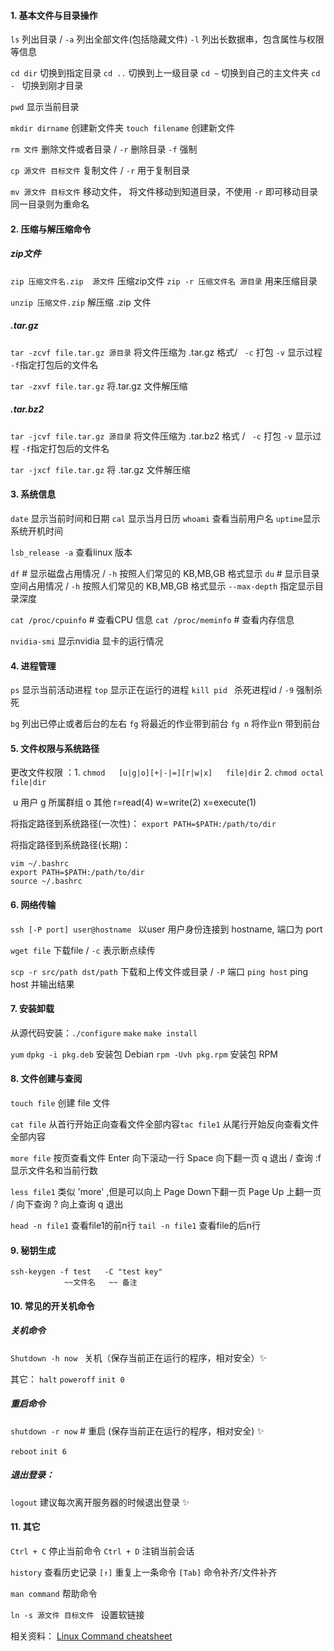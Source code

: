 #### 1. 基本文件与目录操作

`ls`     列出目录 /  `-a` 列出全部文件(包括隐藏文件)     `-l`  列出长数据串，包含属性与权限等信息

`cd dir`  切换到指定目录 `cd ..`  切换到上一级目录   `cd ~` 切换到自己的主文件夹 `cd - ` 切换到刚才目录

`pwd`   显示当前目录

`mkdir dirname`    创建新文件夹         `touch filename`   创建新文件

`rm 文件`    删除文件或者目录  /  `-r`  删除目录  `-f` 强制

`cp 源文件 目标文件`   复制文件 / `-r` 用于复制目录  

`mv 源文件 目标文件`   移动文件， 将文件移动到知道目录，不使用 `-r` 即可移动目录  同一目录则为重命名

#### 2. 压缩与解压缩命令

##### zip文件

`zip 压缩文件名.zip  源文件`     压缩zip文件   `zip -r 压缩文件名 源目录`  用来压缩目录

`unzip 压缩文件.zip`   解压缩 .zip 文件

##### .tar.gz

`tar -zcvf file.tar.gz 源目录`   将文件压缩为 .tar.gz 格式/ ` -c` 打包 `-v` 显示过程 `-f`指定打包后的文件名

`tar -zxvf file.tar.gz`    将.tar.gz 文件解压缩

##### .tar.bz2

`tar -jcvf file.tar.gz 源目录`    将文件压缩为 .tar.bz2 格式 /  ` -c` 打包 `-v` 显示过程 `-f`指定打包后的文件名

`tar -jxcf file.tar.gz`   将 .tar.gz 文件解压缩

#### 3. 系统信息

`date`    显示当前时间和日期    `cal`   显示当月日历      `whoami`   查看当前用户名   `uptime`显示系统开机时间

`lsb_release -a`    查看linux 版本

`df`   # 显示磁盘占用情况  /  `-h` 按照人们常见的 KB,MB,GB 格式显示
`du`  # 显示目录空间占用情况  /  `-h` 按照人们常见的 KB,MB,GB 格式显示   `--max-depth`  指定显示目录深度

`cat /proc/cpuinfo`   # 查看CPU 信息    `cat /proc/meminfo`    #  查看内存信息

`nvidia-smi` 显示nvidia 显卡的运行情况

#### 4. 进程管理

`ps`      显示当前活动进程     `top`    显示正在运行的进程      `kill pid `   杀死进程id  / `-9`  强制杀死 

`bg` 列出已停止或者后台的左右    `fg` 将最近的作业带到前台     `fg n` 将作业n 带到前台 

#### 5. 文件权限与系统路径

  更改文件权限 ：1. `chmod   [u|g|o][+|-|=][r|w|x]   file|dir`    2. `chmod octal file|dir`

​                                  u 用户   g  所属群组  o 其他   r=read(4)    w=write(2)     x=execute(1)

 将指定路径到系统路径(一次性)： `export PATH=$PATH:/path/to/dir `  

将指定路径到系统路径(长期)：

~~~shell
vim ~/.bashrc
export PATH=$PATH:/path/to/dir
source ~/.bashrc
~~~

#### 6. 网络传输

`ssh [-P port] user@hostname `       以user 用户身份连接到 hostname, 端口为 port

`wget file`     下载file / `-c` 表示断点续传 

`scp -r src/path dst/path`      下载和上传文件或目录 / `-P` 端口
`ping host`       ping host 并输出结果

#### 7. 安装卸载

从源代码安装：`./configure`         `make`             `make install  `    

`yum`            `dpkg -i pkg.deb`  安装包 Debian              `rpm -Uvh pkg.rpm` 安装包 RPM

#### 8. 文件创建与查阅

`touch file`  创建 file 文件

 `cat file`   从首行开始正向查看文件全部内容`tac file1` 从尾行开始反向查看文件全部内容

`more file` 按页查看文件  Enter 向下滚动一行  Space 向下翻一页   q 退出    / 查询   :f 显示文件名和当前行数

`less file1` 类似 'more' ,但是可以向上 Page Down下翻一页  Page Up 上翻一页   / 向下查询   ? 向上查询 q 退出

`head -n file1` 查看file1的前n行      `tail -n file1` 查看file的后n行

#### 9. 秘钥生成

~~~shell
ssh-keygen -f test   -C "test key" 
            ~~文件名   ~~ 备注
~~~

#### 10. 常见的开关机命令

##### 关机命令

```Shutdown -h now ```        关机（保存当前正在运行的程序，相对安全）✨

其它： `halt`         `poweroff`        `init 0`

##### 重启命令

`shutdown -r now`      # 重启 (保存当前正在运行的程序，相对安全)  ✨

`reboot`         `init 6`

##### 退出登录：

`logout`      建议每次离开服务器的时候退出登录 ✨

#### 11. 其它

`Ctrl + C` 停止当前命令     `Ctrl + D`  注销当前会话

`history` 查看历史记录    `[↑]`  重复上一条命令         `[Tab]` 命令补齐/文件补齐

`man command`  帮助命令

`ln -s 源文件 目标文件 `   设置软链接



相关资料： [Linux Command cheatsheet](https://fosswire.com/post/2007/08/unixlinux-command-cheat-sheet/)



